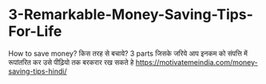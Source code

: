 # 3-Remarkable-Money-Saving-Tips-For-Life
How to save money? किस तरह से बचाये? 3 parts जिसके जरिये आप इनकम को संपत्ति में रूपांतरित कर उसे पीढ़ियो तक बरकरार रख सकते हे https://motivatemeindia.com/money-saving-tips-hindi/
